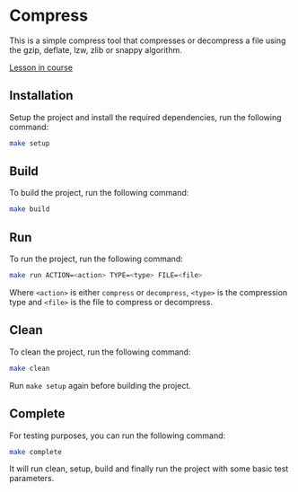 # Compress

This is a simple compress tool that compresses or decompress a file using the gzip, deflate, lzw, zlib or snappy algorithm.

[Lesson in course](https://codedeviate.github.io/aicollection/go-tools-compress.html)

## Installation

Setup the project and install the required dependencies, run the following command:

```bash
make setup
```

## Build

To build the project, run the following command:

```bash
make build
```

## Run

To run the project, run the following command:

```bash
make run ACTION=<action> TYPE=<type> FILE=<file>
```

Where `<action>` is either `compress` or `decompress`, `<type>` is the compression type and `<file>` is the file to compress or decompress.

## Clean

To clean the project, run the following command:

```bash
make clean
```

Run `make setup` again before building the project.

## Complete

For testing purposes, you can run the following command:

```bash
make complete
```

It will run clean, setup, build and finally run the project with some basic test parameters.
